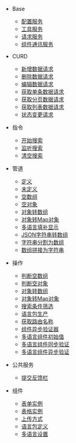 - Base
  - [配置服务](base/config-service)
  - [工具服务](base/bit-service)
  - [请求服务](base/http-service)
  - [组件通讯服务](base/events-service)

- CURD
  - [新增数据请求](curd/add-service)
  - [删除数据请求](curd/delete-service)
  - [编辑数据请求](curd/edit-service)
  - [获取单条数据请求](curd/get-service)
  - [获取分页数据请求](curd/lists-service)
  - [获取列表数据请求](curd/origin-lists-service)
  - [状态变更请求](curd/status-service)

- 指令
  - [开始搜索](directive/search-start)
  - [监听搜索](directive/search-change)
  - [清空搜索](directive/search-clear)

- 管道
  - [定义](pipe/defined)
  - [未定义](pipe/undefined)
  - [空数组](pipe/empty-array)
  - [空对象](pipe/empty-object)
  - [对象转数组](pipe/object-to-array)
  - [对象转Map对象](pipe/object-to-map)
  - [多语言填补显示](pipe/json-chose)
  - [JSON字符串转数组](pipe/json-parse)
  - [字符串分割为数组](pipe/split)
  - [数组拼接为字符串](pipe/join)

- 操作
  - [判断空数组](operate/empty-array)
  - [判断空对象](operate/empty-object)
  - [对象转数组](operate/object-to-array)
  - [对象转Map对象](operate/object-to-map)
  - [搜索条件筛选](operate/where-and-like)
  - [语言包生产](operate/factory-locales)
  - [获取路由名称](operate/get-route-name)
  - [组件异步验证器](operate/async-validator)
  - [多语言组件初始值](operate/i18n-controls-value)
  - [多语言组件同步验证](operate/i18n-controls-validate)
  - [多语言组件异步验证](operate/i18n-controls-async-validate)

- 公共服务
  - [提交反馈栏](common/swal-service)

- 组件
  - [表单实例](component/form)
  - [表格实例](component/table)
  - [上传方式](component/upload)
  - [语言包定义](component/language)
  - [多语言设置](component/i18n)   
